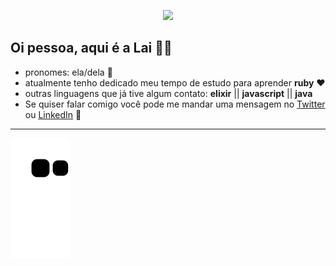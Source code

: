  <p align="center">
  <img src=https://media.giphy.com/media/Qo2dupDib32rkTY4hX/giphy.gif>
</p>


## Oi pessoa, aqui é a Lai 👋🏿


- pronomes: ela/dela 🌈
- atualmente tenho dedicado meu tempo de estudo para aprender **ruby** ❤️ 
- outras linguagens que já tive algum contato: **elixir** || **javascript** || **java**
- Se quiser falar comigo você pode me mandar uma mensagem no [Twitter](https://twitter.com/irielai) ou [LinkedIn](https://www.linkedin.com/in/laisacarmo/) 💌

___
  
  
![Snake animation](https://github.com/rafaballerini/rafaballerini/blob/output/github-contribution-grid-snake.svg)
